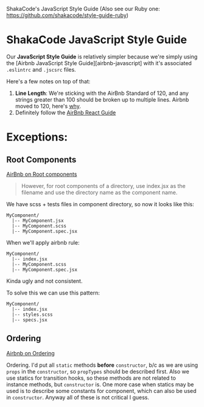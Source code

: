 ShakaCode's JavaScript Style Guide (Also see our Ruby one: https://github.com/shakacode/style-guide-ruby)

# ShakaCode JavaScript Style Guide

Our **JavaScript Style Guide** is relatively simpler because we're simply using the [Airbnb JavaScript Style Guide][airbnb-javascript] with it's associated `.eslintrc` and `.jscsrc` files.

Here's a few notes on top of that:

1. **Line Length**: We're sticking with the AirBnb Standard of 120, and any strings greater than 100 should be broken up to multiple lines. Airbnb moved to 120, here's [why](https://github.com/airbnb/javascript/pull/458).
2. Definitely follow the [AirBnb React Guide](https://github.com/airbnb/javascript/blob/master/react/README.md)


# Exceptions:

## Root Components
[AirBnb on Root components](https://github.com/airbnb/javascript/blob/master/react/README.md#naming)

> However, for root components of a directory, use index.jsx as the filename and use the directory name as the component name.

We have scss + tests files in component directory, so now it looks like this:

```
MyComponent/
  |-- MyComponent.jsx
  |-- MyComponent.scss
  |-- MyComponent.spec.jsx
```

When we'll apply airbnb rule:

```
MyComponent/
  |-- index.jsx
  |-- MyComponent.scss
  |-- MyComponent.spec.jsx
```

Kinda ugly and not consistent.

To solve this we can use this pattern:

```
MyComponent/
  |-- index.jsx
  |-- styles.scss
  |-- specs.jsx
```

## Ordering
[Airbnb on Ordering](https://github.com/airbnb/javascript/blob/master/react/README.md#ordering)

Ordering. I'd put all `static` methods **before** `constructor`, b/c  as we are using `props` in the `constructor`, so `propTypes` should be described first. Also we use statics for transition hooks, so these methods are not related to instance methods, but `constructor` is. One more case when statics may be used is to describe some constants for component, which can also be used in `constructor`. Anyway all of these is not critical I guess.
